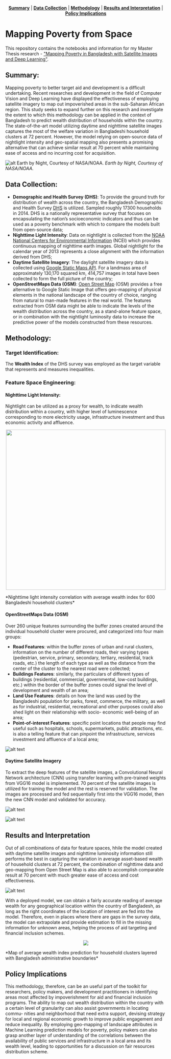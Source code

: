 <p align="center">
<b><a href="#summary">Summary</a></b>
|
<b><a href="#data-collection">Data Collection</a></b>
|
<b><a href="#methodology">Methodology</a></b>
|
<b><a href="#results-and-interpretation">Results and Interpretation</a></b>
|
<b><a href="#policy-implications">Policy Implications</a></b>
</p>

# Mapping Poverty from Space

This repository contains the notebooks and information for my Master Thesis research - ["Mapping Poverty in Bangladesh with Satellite Images and Deep Learning"](https://github.com/huydang90/Mapping-Poverty-With-Satellite-Images/blob/master/Final%20Paper/Mapping_Poverty_In_Bangladesh%20-%20final_compressed.pdf).

## Summary: 

Mapping poverty to better target aid and development is a difficult undertaking. Recent researches and development in the field of Computer Vision and Deep Learning have displayed the effectiveness of employing satellite imagery to map out impoverished areas in the sub-Saharan African region. This study seeks to expand further on this research and investigate the extent to which this methodology can be applied in the context of Bangladesh to predict wealth distribution of households within the country. The state-of-the-art model utilizing daytime and nighttime satellite images captures the most of the welfare variation in Bangladeshi household clusters at 72 percent. However, the model relying on open-source data of nightlight intensity and geo-spatial mapping also presents a promising alternative that can achieve similar result at 70 percent while maintaining ease of access and no incurring cost for acquisition.

![alt *Earth by Night, Courtesy of NASA/NOAA.*](https://github.com/huydang90/Mapping-Poverty-With-Satellite-Images/blob/master/Graphs/nasa.jpg?raw=true)
*Earth by Night, Courtesy of NASA/NOAA.*

## Data Collection: 

- **Demographic and Health Survey (DHS)**: To provide the ground truth for distribution of wealth across the country, the Bangladesh Demographic and Health Survey [DHS](https://dhsprogram.com/what-we-do/survey/survey-display-461.cfm) is utilized. Sampled roughly 17300 households in 2014. DHS is a nationally representative survey that focuses on encapsulating the nation’s socioeconomic indicators and thus can be used as a poverty benchmark with which to compare the models built from open-source data;
- **Nighttime Light Intensity**: Data on nightlight is collected from the [NOAA National Centers for Environmental Information](https://ngdc.noaa.gov/eog/dmsp/downloadV4composites.html) (NCEI) which provides continuous mapping of nighttime earth images. Global nightlight for the calendar year of 2013 represents a close alignment with the information derived from DHS;
- **Daytime Satellite Imagery**: The daylight satellite imagery data is collected using [Google Static Maps
    API](https://developers.google.com/maps/documentation/maps-static/intro). For a landmass area of approximately 130,170 squared km, 414,757 images in total have been collected to form the full picture of the country;
- **OpenStreetMaps Data (OSM)**: [Open Street Map](https://download.geofabrik.de/asia/bangladesh.html) (OSM) provides a free alternative to Google Static Image that offers geo-mapping of physical elements in the national landscape of the country of choice, ranging from natural to man-made features in the real world. The features extracted from OSM data might be able to indicate the levels of the wealth distribution across the country, as a stand-alone feature space, or in combination with the nightlight luminosity data to increase the predictive power of the models constructed from these resources.

## Methodology: 

### Target Identification: 

The **Wealth Index** of the DHS survey was employed as the target variable that represents and measures inequalities. 

### Feature Space Engineering: 

#### Nighttime Light Intensity: 

Nightlight can be utilized as a proxy for wealth, to indicate wealth distribution within a country, with higher level of luminescence corresponding to more electricity usage, infrastructure investment and thus economic activity and affluence.

<p align="center">
  <img src="https://github.com/huydang90/Mapping-Poverty-With-Satellite-Images/blob/master/Graphs/night3.png?raw=true" width="500">
</p>
*Nighttime light intensity correlation with average wealth index for 600 Bangladeshi household clusters*

#### OpenStreetMaps Data (OSM)

Over 260 unique features surrounding the buffer zones created around the individual household cluster were procured, and categorized into four main groups:

- **Road Features**: within the buffer zones of urban and rural clusters, information on the number of different roads, their varying types (pedestrian, service, primary, secondary, tertiary, residential, track roads, etc.) the length of each type as well as the distance from the center of the cluster to the nearest road were collected;
- **Buildings Features**: similarly, the particulars of different types of buildings (residential, commercial, governmental, low-cost buildings, etc.) within the border of the buffer zones could signal the level of development and wealth of an area;
- **Land Use Features**: details on how the land was used by the Bangladeshi population for parks, forest, commerce, the military, as well as for industrial, residential, recreational and other purposes could also shed light on their relationship with socio- economic well-being of an area;
- **Point-of-interest Features**: specific point locations that people may find useful such as hospitals, schools, supermarkets, public attractions, etc. is also a telling feature that can pinpoint the infrastructure, services investment and affluence of a local area;

![alt text](https://github.com/huydang90/Mapping-Poverty-With-Satellite-Images/blob/master/Graphs/geo.png?raw=true)

#### Daytime Satellite Imagery

To extract the deep features of the satellite images, a Convolutional Neural Network architecture (CNN) using transfer learning with pre-trained weights from VGG16 model is implemented. 70 percent of the satellite images is utilized for training the model and the rest is reserved for validation. The images are processed and fed sequentially first into the VGG16 model, then the new CNN model and validated for accuracy.

![alt text](https://github.com/huydang90/Mapping-Poverty-With-Satellite-Images/blob/master/Graphs/google.png?raw=true) 

![alt text](https://github.com/huydang90/Mapping-Poverty-With-Satellite-Images/blob/master/Graphs/cnnmod.png?raw=true)

## Results and Interpretation

Out of all combinations of data for feature spaces, hhile the model created with daytime satellite images and nighttime luminosity information still performs the best in capturing the variation in average asset-based wealth of household clusters at 72 percent, the combination of nighttime data and geo-mapping from Open Street Map is also able to accomplish comparable result at 70 percent with much greater ease of access and cost effectiveness.

![alt text](https://github.com/huydang90/Mapping-Poverty-With-Satellite-Images/blob/master/Graphs/nightlightavg.png?raw=true)

With a deployed model, we can obtain a fairly accurate reading of average wealth for any geographical location within the country of Bangladesh, as long as the right coordinates of the location of interest are fed into the model. Therefore, even in places where there are gaps in the survey data, the model can extrapolate and provide estimation to fill in the missing information for unknown areas, helping the process of aid targeting and financial inclusion schemes.

<p align="center">
  <img src="https://github.com/huydang90/Mapping-Poverty-With-Satellite-Images/blob/master/Graphs/admin_cluster.png?raw=true">
</p>
*Map of average wealth index prediction for household clusters layered with Bangladesh administrative boundaries*

## Policy Implications

This methodology, therefore, can be an useful part of the toolkit for researchers, policy makers, and development practitioners in identifying areas most affected by impoverishment for aid and financial inclusion programs. The ability to map out wealth distribution within the country with a certain level of granularity can also assist governments in locating commu- nities and neighborhood that need extra support, devising strategy for local and regional economic growth to improve public engagement and reduce inequality. By employing geo-mapping of landscape attributes in Machine Learning prediction models for poverty, policy makers can also grasp another layer of understanding of the correlations between the availability of public services and infrastructure in a local area and its wealth level, leading to opportunities for a discussion on fair resources distribution scheme.





